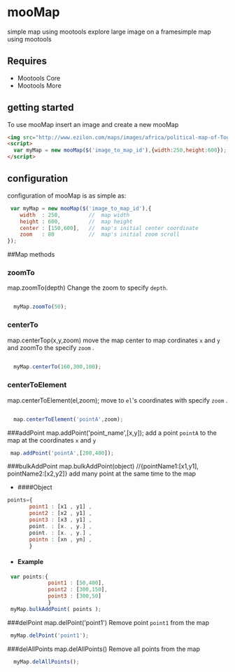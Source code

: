 mooMap
======

simple map using mootools
explore large image on a framesimple map using mootools
## Requires

* Mootools Core
* Mootools More

## getting started
To use mooMap insert an image and create a new mooMap
```` html
<img src="http://www.ezilon.com/maps/images/africa/political-map-of-Togo.gif" id="image_to_map_id" />
<script>
  var myMap = new mooMap($('image_to_map_id'),{width:250,height:600});
</script>
````

## configuration
configuration of mooMap is as simple as:

``` js
 var myMap = new mooMap($('image_to_map_id'),{
    width  : 250,         //  map width
    height : 600,         //  map height
    center : [150,600],   //  map's initial center coordinate
    zoom   : 80           //  map's initial zoom scroll
});
```

##Map methods
### zoomTo
 map.zoomTo(depth)
 Change the zoom to specify `depth`.

``` js

  myMap.zoomTo(50);
```

### centerTo
 map.centerTop(x,y,zoom)
 move the map center to map cordinates `x` and `y` and zoomTo the specify `zoom` .

`````` js
  
  myMap.centerTo(160,300,100);
``````

### centerToElement
 map.centerToElement(el,zoom);
 move to `el`'s coordinates with specify `zoom` .

```` js

  map.centerToElement('pointA',zoom);
````

###addPoint
 map.addPoint('point_name',[x,y]);
 add a point `pointA` to the map at the coordinates `x` and `y`
 
 ```` js
  map.addPoint('pointA',[200,400]);
 ````
 
###bulkAddPoint
 map.bulkAddPoint(object) //{pointName1:[x1,y1], pointName2:[x2,y2]}
 add many point at the same time to the map
 
 * ####Object
 
 ```` js
 points={
        point1 : [x1 , y1] ,
        point2 : [x2 , y1] ,
        point3 : [x3 , y1] ,
        point. : [x. , y.] ,
        point. : [x. , y.] ,
        pointn : [xn , yn] ,
        }
 ````
 
 * #### Example
 
 ```` js
  var points:{
              point1 : [50,400],
              point2 : [300,150],
              point3 : [300,50]
              }
  myMap.bulkAddPoint( points );
 ````
###delPoint
 map.delPoint('point1')
 Remove point `point1` from the map
 
 ```` js
  myMap.delPoint('point1');
 ````
###delAllPoints
 map.delAllPoints()
Remove all points from the map
```` js
  myMap.delAllPoints();
````
